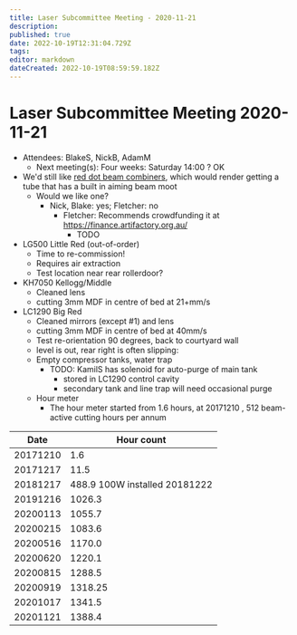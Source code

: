 ```yaml
---
title: Laser Subcommittee Meeting - 2020-11-21
description: 
published: true
date: 2022-10-19T12:31:04.729Z
tags: 
editor: markdown
dateCreated: 2022-10-19T08:59:59.182Z
---
```


# Laser Subcommittee Meeting 2020-11-21

-   Attendees: BlakeS, NickB, AdamM
    -   Next meeting(s): Four weeks: Saturday 14:00 ? OK
-   We'd still like [red dot beam combiners](/subcommittee/laser-minutes-20191216), which would render getting a tube that has a built in aiming beam moot
    -   Would we like one?
        -   Nick, Blake: yes; Fletcher: no
            -   Fletcher: Recommends crowdfunding it at <https://finance.artifactory.org.au/>
                -   TODO
-   LG500 Little Red (out-of-order)
    -   Time to re-commission!
    -   Requires air extraction
    -   Test location near rear rollerdoor?
-   KH7050 Kellogg/Middle
    -   Cleaned lens
    -   cutting 3mm MDF in centre of bed at 21+mm/s
-   LC1290 Big Red
    -   Cleaned mirrors (except \#1) and lens
    -   cutting 3mm MDF in centre of bed at 40mm/s
    -   Test re-orientation 90 degrees, back to courtyard wall
    -   level is out, rear right is often slipping:
    -   Empty compressor tanks, water trap
        -   TODO: KamilS has solenoid for auto-purge of main tank
            -   stored in LC1290 control cavity
            -   secondary tank and line trap will need occasional purge
    -   Hour meter
        -   The hour meter started from 1.6 hours, at 20171210 , 512 beam-active cutting hours per annum

| Date     | Hour count                    |
|----------|-------------------------------|
| 20171210 | 1.6                           |
| 20171217 | 11.5                          |
| 20181217 | 488.9 100W installed 20181222 |
| 20191216 | 1026.3                        |
| 20200113 | 1055.7                        |
| 20200215 | 1083.6                        |
| 20200516 | 1170.0                        |
| 20200620 | 1220.1                        |
| 20200815 | 1288.5                        |
| 20200919 | 1318.25                       |
| 20201017 | 1341.5                        |
| 20201121 | 1388.4                        |
